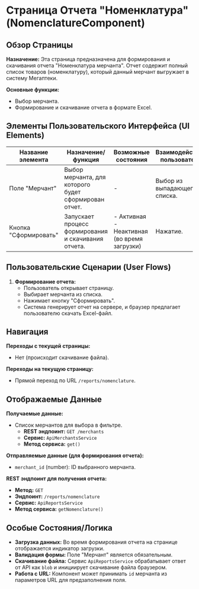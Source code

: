 # Страница Отчета "Номенклатура" (NomenclatureComponent)

## Обзор Страницы

**Назначение:** Эта страница предназначена для формирования и скачивания отчета "Номенклатура мерчанта". Отчет содержит полный список товаров (номенклатуру), который данный мерчант выгружает в систему Мегаптеки.

**Основные функции:**
-   Выбор мерчанта.
-   Формирование и скачивание отчета в формате Excel.

## Элементы Пользовательского Интерфейса (UI Elements)

| Название элемента | Назначение/функция | Возможные состояния | Взаимодействие пользователя |
| --- | --- | --- | --- |
| Поле "Мерчант" | Выбор мерчанта, для которого будет сформирован отчет. | - | Выбор из выпадающего списка. |
| Кнопка "Сформировать" | Запускает процесс формирования и скачивания отчета. | - Активная<br>- Неактивная (во время загрузки) | Нажатие. |

## Пользовательские Сценарии (User Flows)

1.  **Формирование отчета:**
    -   Пользователь открывает страницу.
    -   Выбирает мерчанта из списка.
    -   Нажимает кнопку "Сформировать".
    -   Система генерирует отчет на сервере, и браузер предлагает пользователю скачать Excel-файл.

## Навигация

**Переходы с текущей страницы:**
-   Нет (происходит скачивание файла).

**Переходы на текущую страницу:**
-   Прямой переход по URL `/reports/nomenclature`.

## Отображаемые Данные

**Получаемые данные:**
-   Список мерчантов для выбора в фильтре.
    -   **REST эндпоинт:** `GET /merchants`
    -   **Сервис:** `ApiMerchantsService`
    -   **Метод сервиса:** `get()`

**Отправляемые данные (для формирования отчета):**
-   `merchant_id` (number): ID выбранного мерчанта.

**REST эндпоинт для получения отчета:**
-   **Метод:** `GET`
-   **Эндпоинт:** `/reports/nomenclature`
-   **Сервис:** `ApiReportsService`
-   **Метод сервиса:** `getNomenclature()`

## Особые Состояния/Логика

-   **Загрузка данных:** Во время формирования отчета на странице отображается индикатор загрузки.
-   **Валидация формы:** Поле "Мерчант" является обязательным.
-   **Скачивание файла:** Сервис `ApiReportsService` обрабатывает ответ от API как `blob` и инициирует скачивание файла браузером.
-   **Работа с URL:** Компонент может принимать `id` мерчанта из параметров URL для предзаполнения поля.

